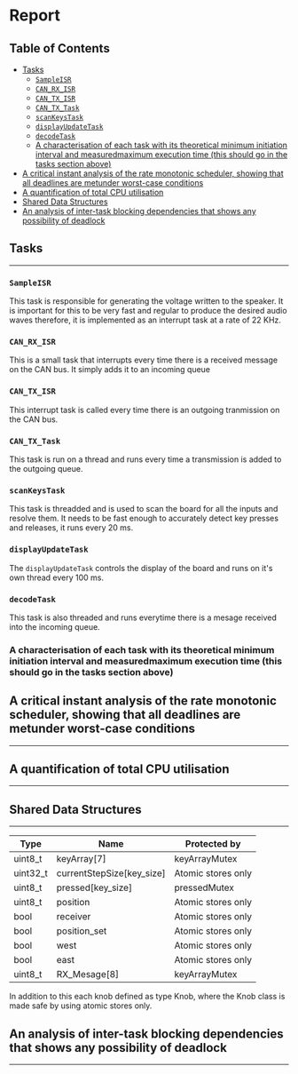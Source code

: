 # Report

## Table of Contents <!-- omit from toc -->
- [Tasks](#tasks)
  - [`SampleISR`](#sampleisr)
  - [`CAN_RX_ISR`](#can_rx_isr)
  - [`CAN_TX_ISR`](#can_tx_isr)
  - [`CAN_TX_Task`](#can_tx_task)
  - [`scanKeysTask`](#scankeystask)
  - [`displayUpdateTask`](#displayupdatetask)
  - [`decodeTask`](#decodetask)
  - [A characterisation of each task with its theoretical minimum initiation interval and measuredmaximum execution time (this should go in the tasks section above)](#a-characterisation-of-each-task-with-its-theoretical-minimum-initiation-interval-and-measuredmaximum-execution-time-this-should-go-in-the-tasks-section-above)
- [A critical instant analysis of the rate monotonic scheduler, showing that all deadlines are metunder worst-case conditions](#a-critical-instant-analysis-of-the-rate-monotonic-scheduler-showing-that-all-deadlines-are-metunder-worst-case-conditions)
- [A quantification of total CPU utilisation](#a-quantification-of-total-cpu-utilisation)
- [Shared Data Structures](#shared-data-structures)
- [An analysis of inter-task blocking dependencies that shows any possibility of deadlock](#an-analysis-of-inter-task-blocking-dependencies-that-shows-any-possibility-of-deadlock)

## Tasks
___

### `SampleISR`

This task is responsible for generating the voltage written to the speaker. It is important for this to be very fast and regular to produce the desired audio waves therefore, it is implemented as an interrupt task at a rate of 22 KHz.

### `CAN_RX_ISR`

This is a small task that interrupts every time there is a received message on the CAN bus. It simply adds it to an incoming queue 

### `CAN_TX_ISR`

This interrupt task is called every time there is an outgoing tranmission on the CAN bus. 

### `CAN_TX_Task`

This task is run on a thread and runs every time a transmission is added to the outgoing queue.

### `scanKeysTask`

This task is threadded and is used to scan the board for all the inputs and resolve them. It needs to be fast enough to accurately detect key presses and releases, it runs every 20 ms.

### `displayUpdateTask`

The `displayUpdateTask` controls the display of the board and runs on it's own thread every 100 ms.

### `decodeTask`

This task is also threaded and runs everytime there is a mesage received into the incoming queue.

### A characterisation of each task with its theoretical minimum initiation interval and measuredmaximum execution time (this should go in the tasks section above)



## A critical instant analysis of the rate monotonic scheduler, showing that all deadlines are metunder worst-case conditions
___

## A quantification of total CPU utilisation
___


## Shared Data Structures
___

| Type     | Name                      | Protected by       |
|----------|---------------------------|--------------------|
| uint8_t  | keyArray[7]               | keyArrayMutex      |
| uint32_t | currentStepSize[key_size] | Atomic stores only |
| uint8_t  | pressed[key_size]         | pressedMutex       |
| uint8_t  | position                  | Atomic stores only |
| bool     | receiver                  | Atomic stores only |
| bool     | position_set              | Atomic stores only |
| bool     | west                      | Atomic stores only |
| bool     | east                      | Atomic stores only |
| uint8_t  | RX_Mesage[8]              | keyArrayMutex      |

In addition to this each knob defined as type Knob, where the Knob class is made safe by using atomic stores only.

## An analysis of inter-task blocking dependencies that shows any possibility of deadlock
___


